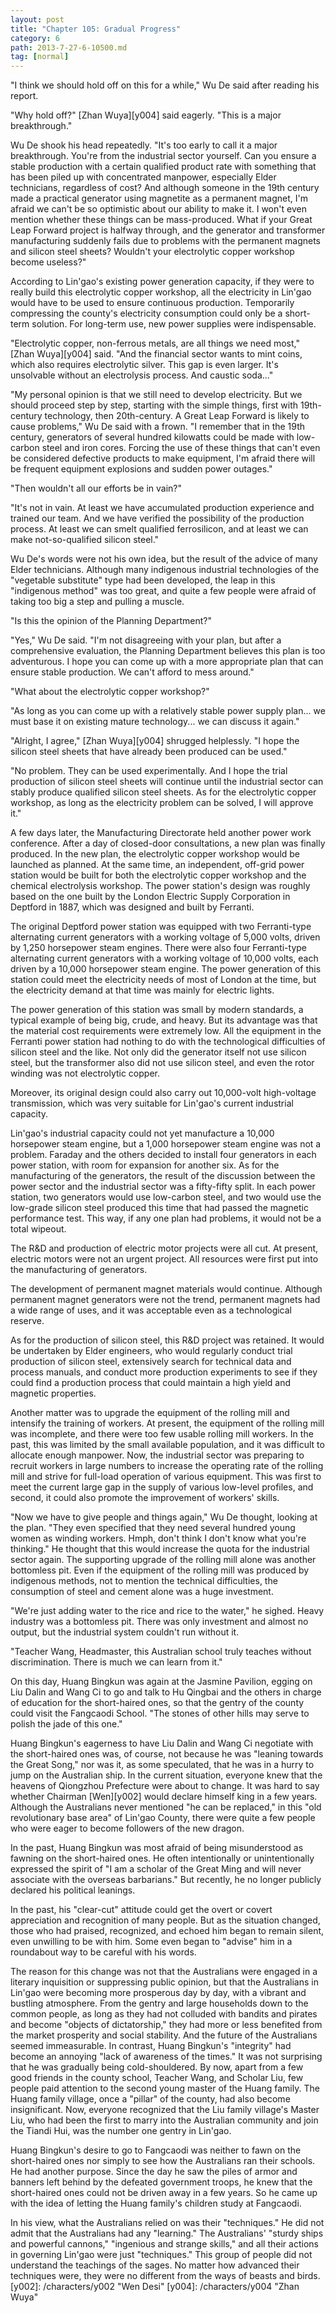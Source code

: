 ```yaml
---
layout: post
title: "Chapter 105: Gradual Progress"
category: 6
path: 2013-7-27-6-10500.md
tag: [normal]
---
```


"I think we should hold off on this for a while," Wu De said after reading his report.

"Why hold off?" [Zhan Wuya][y004] said eagerly. "This is a major breakthrough."

Wu De shook his head repeatedly. "It's too early to call it a major breakthrough. You're from the industrial sector yourself. Can you ensure a stable production with a certain qualified product rate with something that has been piled up with concentrated manpower, especially Elder technicians, regardless of cost? And although someone in the 19th century made a practical generator using magnetite as a permanent magnet, I'm afraid we can't be so optimistic about our ability to make it. I won't even mention whether these things can be mass-produced. What if your Great Leap Forward project is halfway through, and the generator and transformer manufacturing suddenly fails due to problems with the permanent magnets and silicon steel sheets? Wouldn't your electrolytic copper workshop become useless?"

According to Lin'gao's existing power generation capacity, if they were to really build this electrolytic copper workshop, all the electricity in Lin'gao would have to be used to ensure continuous production. Temporarily compressing the county's electricity consumption could only be a short-term solution. For long-term use, new power supplies were indispensable.

"Electrolytic copper, non-ferrous metals, are all things we need most," [Zhan Wuya][y004] said. "And the financial sector wants to mint coins, which also requires electrolytic silver. This gap is even larger. It's unsolvable without an electrolysis process. And caustic soda..."

"My personal opinion is that we still need to develop electricity. But we should proceed step by step, starting with the simple things, first with 19th-century technology, then 20th-century. A Great Leap Forward is likely to cause problems," Wu De said with a frown. "I remember that in the 19th century, generators of several hundred kilowatts could be made with low-carbon steel and iron cores. Forcing the use of these things that can't even be considered defective products to make equipment, I'm afraid there will be frequent equipment explosions and sudden power outages."

"Then wouldn't all our efforts be in vain?"

"It's not in vain. At least we have accumulated production experience and trained our team. And we have verified the possibility of the production process. At least we can smelt qualified ferrosilicon, and at least we can make not-so-qualified silicon steel."

Wu De's words were not his own idea, but the result of the advice of many Elder technicians. Although many indigenous industrial technologies of the "vegetable substitute" type had been developed, the leap in this "indigenous method" was too great, and quite a few people were afraid of taking too big a step and pulling a muscle.

"Is this the opinion of the Planning Department?"

"Yes," Wu De said. "I'm not disagreeing with your plan, but after a comprehensive evaluation, the Planning Department believes this plan is too adventurous. I hope you can come up with a more appropriate plan that can ensure stable production. We can't afford to mess around."

"What about the electrolytic copper workshop?"

"As long as you can come up with a relatively stable power supply plan... we must base it on existing mature technology... we can discuss it again."

"Alright, I agree," [Zhan Wuya][y004] shrugged helplessly. "I hope the silicon steel sheets that have already been produced can be used."

"No problem. They can be used experimentally. And I hope the trial production of silicon steel sheets will continue until the industrial sector can stably produce qualified silicon steel sheets. As for the electrolytic copper workshop, as long as the electricity problem can be solved, I will approve it."

A few days later, the Manufacturing Directorate held another power work conference. After a day of closed-door consultations, a new plan was finally produced. In the new plan, the electrolytic copper workshop would be launched as planned. At the same time, an independent, off-grid power station would be built for both the electrolytic copper workshop and the chemical electrolysis workshop. The power station's design was roughly based on the one built by the London Electric Supply Corporation in Deptford in 1887, which was designed and built by Ferranti.

The original Deptford power station was equipped with two Ferranti-type alternating current generators with a working voltage of 5,000 volts, driven by 1,250 horsepower steam engines. There were also four Ferranti-type alternating current generators with a working voltage of 10,000 volts, each driven by a 10,000 horsepower steam engine. The power generation of this station could meet the electricity needs of most of London at the time, but the electricity demand at that time was mainly for electric lights.

The power generation of this station was small by modern standards, a typical example of being big, crude, and heavy. But its advantage was that the material cost requirements were extremely low. All the equipment in the Ferranti power station had nothing to do with the technological difficulties of silicon steel and the like. Not only did the generator itself not use silicon steel, but the transformer also did not use silicon steel, and even the rotor winding was not electrolytic copper.

Moreover, its original design could also carry out 10,000-volt high-voltage transmission, which was very suitable for Lin'gao's current industrial capacity.

Lin'gao's industrial capacity could not yet manufacture a 10,000 horsepower steam engine, but a 1,000 horsepower steam engine was not a problem. Faraday and the others decided to install four generators in each power station, with room for expansion for another six. As for the manufacturing of the generators, the result of the discussion between the power sector and the industrial sector was a fifty-fifty split. In each power station, two generators would use low-carbon steel, and two would use the low-grade silicon steel produced this time that had passed the magnetic performance test. This way, if any one plan had problems, it would not be a total wipeout.

The R&D and production of electric motor projects were all cut. At present, electric motors were not an urgent project. All resources were first put into the manufacturing of generators.

The development of permanent magnet materials would continue. Although permanent magnet generators were not the trend, permanent magnets had a wide range of uses, and it was acceptable even as a technological reserve.

As for the production of silicon steel, this R&D project was retained. It would be undertaken by Elder engineers, who would regularly conduct trial production of silicon steel, extensively search for technical data and process manuals, and conduct more production experiments to see if they could find a production process that could maintain a high yield and magnetic properties.

Another matter was to upgrade the equipment of the rolling mill and intensify the training of workers. At present, the equipment of the rolling mill was incomplete, and there were too few usable rolling mill workers. In the past, this was limited by the small available population, and it was difficult to allocate enough manpower. Now, the industrial sector was preparing to recruit workers in large numbers to increase the operating rate of the rolling mill and strive for full-load operation of various equipment. This was first to meet the current large gap in the supply of various low-level profiles, and second, it could also promote the improvement of workers' skills.

"Now we have to give people and things again," Wu De thought, looking at the plan. "They even specified that they need several hundred young women as winding workers. Hmph, don't think I don't know what you're thinking." He thought that this would increase the quota for the industrial sector again. The supporting upgrade of the rolling mill alone was another bottomless pit. Even if the equipment of the rolling mill was produced by indigenous methods, not to mention the technical difficulties, the consumption of steel and cement alone was a huge investment.

"We're just adding water to the rice and rice to the water," he sighed. Heavy industry was a bottomless pit. There was only investment and almost no output, but the industrial system couldn't run without it.

"Teacher Wang, Headmaster, this Australian school truly teaches without discrimination. There is much we can learn from it."

On this day, Huang Bingkun was again at the Jasmine Pavilion, egging on Liu Dalin and Wang Ci to go and talk to Hu Qingbai and the others in charge of education for the short-haired ones, so that the gentry of the county could visit the Fangcaodi School. "The stones of other hills may serve to polish the jade of this one."

Huang Bingkun's eagerness to have Liu Dalin and Wang Ci negotiate with the short-haired ones was, of course, not because he was "leaning towards the Great Song," nor was it, as some speculated, that he was in a hurry to jump on the Australian ship. In the current situation, everyone knew that the heavens of Qiongzhou Prefecture were about to change. It was hard to say whether Chairman [Wen][y002] would declare himself king in a few years. Although the Australians never mentioned "he can be replaced," in this "old revolutionary base area" of Lin'gao County, there were quite a few people who were eager to become followers of the new dragon.

In the past, Huang Bingkun was most afraid of being misunderstood as fawning on the short-haired ones. He often intentionally or unintentionally expressed the spirit of "I am a scholar of the Great Ming and will never associate with the overseas barbarians." But recently, he no longer publicly declared his political leanings.

In the past, his "clear-cut" attitude could get the overt or covert appreciation and recognition of many people. But as the situation changed, those who had praised, recognized, and echoed him began to remain silent, even unwilling to be with him. Some even began to "advise" him in a roundabout way to be careful with his words.

The reason for this change was not that the Australians were engaged in a literary inquisition or suppressing public opinion, but that the Australians in Lin'gao were becoming more prosperous day by day, with a vibrant and bustling atmosphere. From the gentry and large households down to the common people, as long as they had not colluded with bandits and pirates and become "objects of dictatorship," they had more or less benefited from the market prosperity and social stability. And the future of the Australians seemed immeasurable. In contrast, Huang Bingkun's "integrity" had become an annoying "lack of awareness of the times." It was not surprising that he was gradually being cold-shouldered. By now, apart from a few good friends in the county school, Teacher Wang, and Scholar Liu, few people paid attention to the second young master of the Huang family. The Huang family village, once a "pillar" of the county, had also become insignificant. Now, everyone recognized that the Liu family village's Master Liu, who had been the first to marry into the Australian community and join the Tiandi Hui, was the number one gentry in Lin'gao.

Huang Bingkun's desire to go to Fangcaodi was neither to fawn on the short-haired ones nor simply to see how the Australians ran their schools. He had another purpose. Since the day he saw the piles of armor and banners left behind by the defeated government troops, he knew that the short-haired ones could not be driven away in a few years. So he came up with the idea of letting the Huang family's children study at Fangcaodi.

In his view, what the Australians relied on was their "techniques." He did not admit that the Australians had any "learning." The Australians' "sturdy ships and powerful cannons," "ingenious and strange skills," and all their actions in governing Lin'gao were just "techniques." This group of people did not understand the teachings of the sages. No matter how advanced their techniques were, they were no different from the ways of beasts and birds.
[y002]: /characters/y002 "Wen Desi"
[y004]: /characters/y004 "Zhan Wuya"